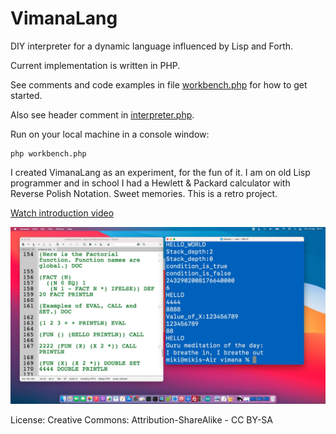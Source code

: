 # VimanaLang

DIY interpreter for a dynamic language influenced by Lisp and Forth.

Current implementation is written in PHP.

See comments and code examples in file [workbench.php](https://github.com/mikaelkindborg/VimanaLang/blob/master/workbench.php) for how to get started.

Also see header comment in [interpreter.php](https://github.com/mikaelkindborg/VimanaLang/blob/master/interpreter.php).

Run on your local machine in a console window:

    php workbench.php

I created VimanaLang as an experiment, for the fun of it. I am on old Lisp programmer and in school I had a Hewlett & Packard calculator with Reverse Polish Notation. Sweet memories. This is a retro project.

[Watch introduction video](https://youtu.be/BE7UpUuumc4)

![Screenshot](screenshot.jpg)

License: Creative Commons: Attribution-ShareAlike - CC BY-SA
